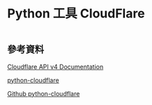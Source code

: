 # Python 工具 CloudFlare

```
```

## 參考資料

[Cloudflare API v4 Documentation](https://api.cloudflare.com/#getting-started-endpoints)

[python-cloudflare](https://blog.cloudflare.com/python-cloudflare/)

[Github python-cloudflare](https://github.com/cloudflare/python-cloudflare)